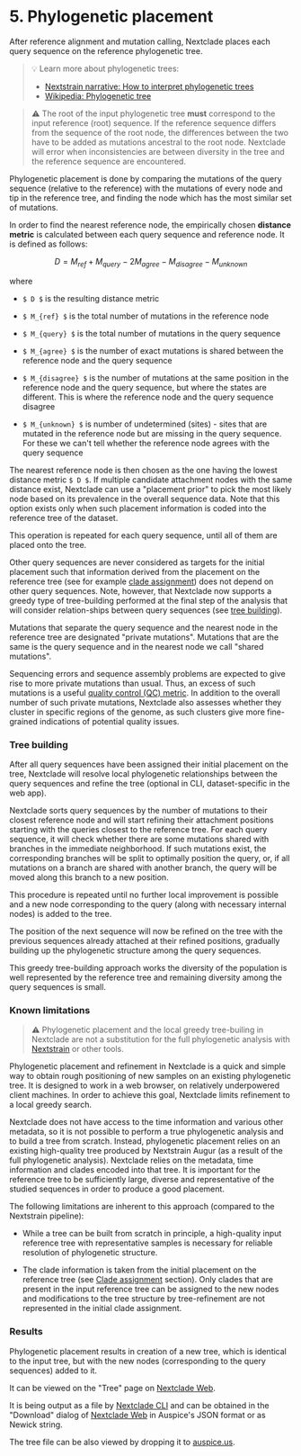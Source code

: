 # 5. Phylogenetic placement

After reference alignment and mutation calling, Nextclade places each query sequence on the reference phylogenetic tree.

> 💡 Learn more about phylogenetic trees:
> - [Nextstrain narrative: How to interpret phylogenetic trees](https://nextstrain.org/narratives/trees-background)
> - [Wikipedia: Phylogenetic tree](https://en.wikipedia.org/wiki/Phylogenetic_tree)
>


> ⚠️ The root of the input phylogenetic tree **must** correspond to the input reference (root) sequence. If the reference sequence differs from the sequence of the root node, the differences between the two have to be added as mutations ancestral to the root node. Nextclade will error when inconsistencies are between diversity in the tree and the reference sequence are encountered.
>

Phylogenetic placement is done by comparing the mutations of the query sequence (relative to the reference) with the mutations of every node and tip in the reference tree, and finding the node which has the most similar set of mutations.

In order to find the nearest reference node, the empirically chosen **distance metric** is calculated between each query sequence and reference node. It is defined as follows:

```math

D = M_{ref} + M_{query} - 2 M_{agree} - M_{disagree} - M_{unknown}

```

where

- ``$ D $`` is the resulting distance metric

- ``$ M_{ref} $`` is the total number of mutations in the reference node

- ``$ M_{query} $`` is the total number of mutations in the query sequence

- ``$ M_{agree} $`` is the number of exact mutations is shared between the reference node and the query sequence

- ``$ M_{disagree} $`` is the number of mutations at the same position in the reference node and the query sequence, but where the states are different. This is where the reference node and the query sequence disagree

- ``$ M_{unknown} $`` is number of undetermined (sites) - sites that are mutated in the reference node but are missing in the query sequence. For these we can't tell whether the reference node agrees with the query sequence

The nearest reference node is then chosen as the one having the lowest distance metric ``$ D $``.
If multiple candidate attachment nodes with the same distance exist, Nextclade can use a "placement prior" to pick the most likely node based on its prevalence in the overall sequence data.
Note that this option exists only when such placement information is coded into the reference tree of the dataset.

This operation is repeated for each query sequence, until all of them are placed onto the tree.

Other query sequences are never considered as targets for the initial placement such that information derived from the placement on the reference tree (see for example [clade assignment](06-clade-assignment)) does not depend on other query sequences. Note, however, that Nextclade now supports a greedy type of tree-building performed at the final step of the analysis that will consider relation-ships between query sequences (see [tree building](#tree-building)).

Mutations that separate the query sequence and the nearest node in the reference tree are designated "private mutations". Mutations that are the same is the query sequence and in the nearest node we call "shared mutations".

Sequencing errors and sequence assembly problems are expected to give rise to more private mutations than usual. Thus, an excess of such mutations is a useful [quality control (QC) metric](07-quality-control.md). In addition to the overall number of such private mutations, Nextclade also assesses whether they cluster in specific regions of the genome, as such clusters give more fine-grained indications of potential quality issues.

### Tree building

After all query sequences have been assigned their initial placement on the tree, Nextclade will resolve local phylogenetic relationships between the query sequences and refine the tree (optional in CLI, dataset-specific in the web app).

Nextclade sorts query sequences by the number of mutations to their closest reference node and will start refining their attachment positions starting with the queries closest to the reference tree. For each query sequence, it will check whether there are some mutations shared with branches in the immediate neighborhood. If such mutations exist, the corresponding branches will be split to optimally position the query, or, if all mutations on a branch are shared with another branch, the query will be moved along this branch to a new position.

This procedure is repeated until no further local improvement is possible and a new node corresponding to the query (along with necessary internal nodes) is added to the tree.

The position of the next sequence will now be refined on the tree with the previous sequences already attached at their refined positions, gradually building up the phylogenetic structure among the query sequences.

This greedy tree-building approach works the diversity of the population is well represented by the reference tree and remaining diversity among the query sequences is small.

### Known limitations

> ⚠️ Phylogenetic placement and the local greedy tree-builing in Nextclade are not a substitution for the full phylogenetic analysis with [Nextstrain](https://nextstrain.org) or other tools.

Phylogenetic placement and refinement in Nextclade is a quick and simple way to obtain rough positioning of new samples on an existing phylogenetic tree. It is designed to work in a web browser, on relatively underpowered client machines. In order to achieve this goal, Nextclade limits refinement to a local greedy search.

Nextclade does not have access to the time information and various other metadata, so it is not possible to perform a true phylogenetic analysis and to build a tree from scratch. Instead, phylogenetic placement relies on an existing high-quality tree produced by Nextstrain Augur (as a result of the full phylogenetic analysis). Nextclade relies on the metadata, time information and clades encoded into that tree. It is important for the reference tree to be sufficiently large, diverse and representative of the studied sequences in order to produce a good placement.

The following limitations are inherent to this approach (compared to the Nextstrain pipeline):

- While a tree can be built from scratch in principle, a high-quality input reference tree with representative samples is necessary for reliable resolution of phylogenetic structure.

- The clade information is taken from the initial placement on the reference tree (see [Clade assignment](06-clade-assignment) section). Only clades that are present in the input reference tree can be assigned to the new nodes and modifications to the tree structure by tree-refinement are not represented in the initial clade assignment.

### Results

Phylogenetic placement results in creation of a new tree, which is identical to the input tree, but with the new nodes (corresponding to the query sequences) added to it.

It can be viewed on the "Tree" page on [Nextclade Web](../nextclade-web).

It is being output as a file by [Nextclade CLI](../nextclade-cli) and can be obtained in the "Download" dialog of [Nextclade Web](../nextclade-web) in Auspice's JSON format or as Newick string.

The tree file can be also viewed by dropping it to [auspice.us](https://auspice.us).
